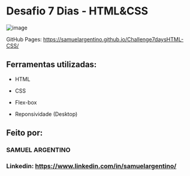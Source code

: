 # Desafio 7 Dias - HTML&CSS

![image](https://github.com/SamuelArgentino/Challenge7daysHTML-CSS/assets/174635851/178195f4-ac49-4b4e-9aa8-e7d103cc4e87)

GitHub Pages: https://samuelargentino.github.io/Challenge7daysHTML-CSS/

## Ferramentas utilizadas:

* HTML

* CSS

* Flex-box

* Reponsividade (Desktop)

## Feito por:

### SAMUEL ARGENTINO

### Linkedin: https://www.linkedin.com/in/samuelargentino/
